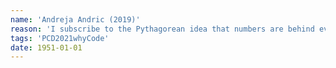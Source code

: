 ```yaml
---
name: 'Andreja Andric (2019)'
reason: 'I subscribe to the Pythagorean idea that numbers are behind everything. With this in mind, coding helps me connect to the hidden side of the world and is a form of contemplative action'
tags: 'PCD2021whyCode'
date: 1951-01-01
---
```

